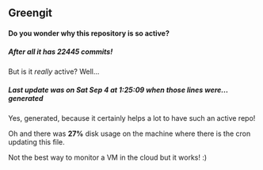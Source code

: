 ## Greengit

#### Do you wonder why this repository is so active?

##### After all it has 22445 commits!

But is it *really* active? Well...

##### Last update was on Sat Sep 4 at 1:25:09 when those lines were... generated

Yes, generated, because it certainly helps a lot to have such an active repo!

Oh and there was **27%** disk usage on the machine
where there is the cron updating this file.

Not the best way to monitor a VM in the cloud but it works! :)
